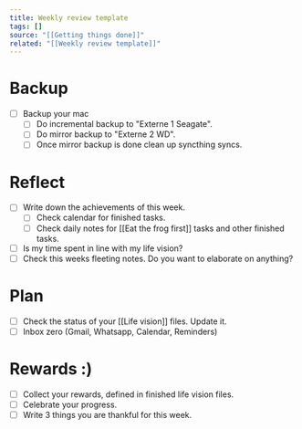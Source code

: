 ```yaml
---
title: Weekly review template
tags: []
source: "[[Getting things done]]"
related: "[[Weekly review template]]"
---
```

# Backup
- [ ] Backup your mac
	- [ ] Do incremental backup to "Externe 1 Seagate".
	- [ ] Do mirror backup to "Externe 2 WD".
	- [ ] Once mirror backup is done clean up syncthing syncs.
# Reflect
- [ ] Write down the achievements of this week.
	- [ ] Check calendar for finished tasks.
	- [ ] Check daily notes for [[Eat the frog first]] tasks and other finished tasks.
- [ ] Is my time spent in line with my life vision?
- [ ] Check this weeks fleeting notes. Do you want to elaborate on anything?
# Plan
- [ ] Check the status of your [[Life vision]] files. Update it.
- [ ] Inbox zero (Gmail, Whatsapp, Calendar, Reminders)
# Rewards :) 
- [ ] Collect your rewards, defined in finished life vision files.
- [ ] Celebrate your progress.
- [ ] Write 3 things you are thankful for this week.